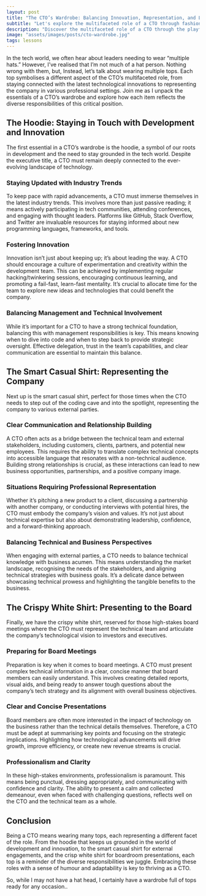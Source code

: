 ```yaml
---
layout: post
title: "The CTO’s Wardrobe: Balancing Innovation, Representation, and Leadership"
subtitle: "Let's explore the multifaceted role of a CTO through fashion. From hoodies that symbolise innovation to crisp white shirts for board meetings, explore the diverse responsibilities of a CTO."
description: "Discover the multifaceted role of a CTO through the playful analogy of wearing different tops. From hoodies that symbolise innovation to crisp white shirts for board meetings, explore the diverse responsibilities of a CTO in this engaging blog post."
image: "assets/images/posts/cto-wardrobe.jpg"
tags: lessons
---
```


In the tech world, we often hear about leaders needing to wear “multiple hats.” However, I’ve realised that I’m not much of a hat person. Nothing wrong with them, but, Instead, let’s talk about wearing multiple tops. Each top symbolises a different aspect of the CTO’s multifaceted role, from staying connected with the latest technological innovations to representing the company in various professional settings. Join me as I unpack the essentials of a CTO’s wardrobe and explore how each item reflects the diverse responsibilities of this critical position.

## The Hoodie: Staying in Touch with Development and Innovation

The first essential in a CTO’s wardrobe is the hoodie, a symbol of our roots in development and the need to stay grounded in the tech world. Despite the executive title, a CTO must remain deeply connected to the ever-evolving landscape of technology.

### Staying Updated with Industry Trends

To keep pace with rapid advancements, a CTO must immerse themselves in the latest industry trends. This involves more than just passive reading; it means actively participating in tech communities, attending conferences, and engaging with thought leaders. Platforms like GitHub, Stack Overflow, and Twitter are invaluable resources for staying informed about new programming languages, frameworks, and tools.

### Fostering Innovation

Innovation isn’t just about keeping up; it’s about leading the way. A CTO should encourage a culture of experimentation and creativity within the development team. This can be achieved by implementing regular hacking/twinkering sessions, encouraging continuous learning, and promoting a fail-fast, learn-fast mentality. It’s crucial to allocate time for the team to explore new ideas and technologies that could benefit the company.

### Balancing Management and Technical Involvement

While it’s important for a CTO to have a strong technical foundation, balancing this with management responsibilities is key. This means knowing when to dive into code and when to step back to provide strategic oversight. Effective delegation, trust in the team’s capabilities, and clear communication are essential to maintain this balance.

## The Smart Casual Shirt: Representing the Company

Next up is the smart casual shirt, perfect for those times when the CTO needs to step out of the coding cave and into the spotlight, representing the company to various external parties.

### Clear Communication and Relationship Building

A CTO often acts as a bridge between the technical team and external stakeholders, including customers, clients, partners, and potential new employees. This requires the ability to translate complex technical concepts into accessible language that resonates with a non-technical audience. Building strong relationships is crucial, as these interactions can lead to new business opportunities, partnerships, and a positive company image.

### Situations Requiring Professional Representation

Whether it’s pitching a new product to a client, discussing a partnership with another company, or conducting interviews with potential hires, the CTO must embody the company’s vision and values. It’s not just about technical expertise but also about demonstrating leadership, confidence, and a forward-thinking approach.

### Balancing Technical and Business Perspectives

When engaging with external parties, a CTO needs to balance technical knowledge with business acumen. This means understanding the market landscape, recognising the needs of the stakeholders, and aligning technical strategies with business goals. It’s a delicate dance between showcasing technical prowess and highlighting the tangible benefits to the business.

## The Crispy White Shirt: Presenting to the Board

Finally, we have the crispy white shirt, reserved for those high-stakes board meetings where the CTO must represent the technical team and articulate the company’s technological vision to investors and executives.

### Preparing for Board Meetings

Preparation is key when it comes to board meetings. A CTO must present complex technical information in a clear, concise manner that board members can easily understand. This involves creating detailed reports, visual aids, and being ready to answer tough questions about the company’s tech strategy and its alignment with overall business objectives.

### Clear and Concise Presentations

Board members are often more interested in the impact of technology on the business rather than the technical details themselves. Therefore, a CTO must be adept at summarising key points and focusing on the strategic implications. Highlighting how technological advancements will drive growth, improve efficiency, or create new revenue streams is crucial.

### Professionalism and Clarity

In these high-stakes environments, professionalism is paramount. This means
being punctual, dressing appropriately, and communicating with confidence and
clarity. The ability to present a calm and collected demeanour, even when faced
with challenging questions, reflects well on the CTO and the technical team as a whole.

## Conclusion

Being a CTO means wearing many tops, each representing a different facet of the role. From the hoodie that keeps us grounded in the world of development and innovation, to the smart casual shirt for external engagements, and the crisp white shirt for boardroom presentations, each top is a reminder of the diverse responsibilities we juggle. Embracing these roles with a sense of humour and adaptability is key to thriving as a CTO.

So, while I may not have a hat head, I certainly have a wardrobe full of tops
ready for any occasion..
